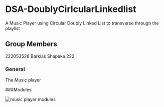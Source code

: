 # DSA-DoublyCirlcularLinkedlist
A Music Player using Circular Doubly Linked List to transverse through the playlist

## Group Members
222053526 Barkias Shapaka
222
### General
The Music player 

###Modules

![music player modules](https://user-images.githubusercontent.com/113937044/196698459-23e76ed7-4c92-4e8a-9b6b-21f812d7c637.png)
